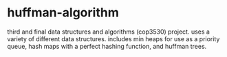 # huffman-algorithm

third and final data structures and algorithms (cop3530) project. uses a variety of different data structures. includes min heaps for use as a priority queue, hash maps with a perfect hashing function, and huffman trees.